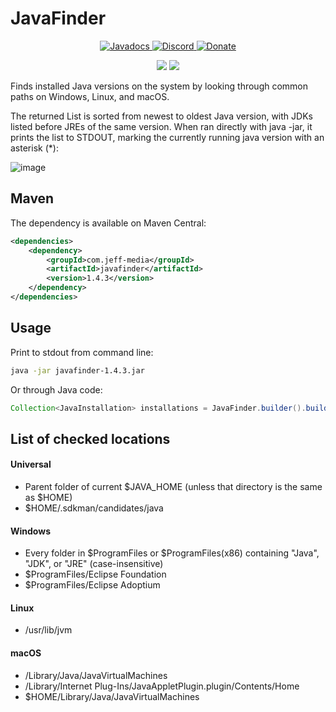# JavaFinder

<!--- Buttons start -->
<p align="center">
  <a href="https://hub.jeff-media.com/javadocs/com/jeff-media/javafinder/1.4">
    <img src="https://static.jeff-media.com/img/button_javadocs.png?3" alt="Javadocs">
  </a>
  <a href="https://discord.jeff-media.com/">
    <img src="https://static.jeff-media.com/img/button_discord.png?3" alt="Discord">
  </a>
  <a href="https://paypal.me/mfnalex">
    <img src="https://static.jeff-media.com/img/button_donate.png?3" alt="Donate">
  </a>
</p>
<!--- Buttons end -->

<p align="center">
<a href="https://central.sonatype.com/artifact/com.jeff-media/javafinder/"><img src="https://maven-badges.herokuapp.com/maven-central/com.jeff-media/javafinder/badge.svg" /></a>
<img src="https://img.shields.io/github/last-commit/jeff-media-gbr/javafinder" />
</p>

Finds installed Java versions on the system by looking through common paths on Windows, Linux, and macOS.

The returned List is sorted from newest to oldest Java version, with JDKs listed before JREs of the same version. When ran directly with java -jar, it prints the list to STDOUT, marking the currently running java version with an asterisk (*):

![image](https://github.com/JEFF-Media-GbR/javafinder/assets/1122571/688efa74-8e68-4819-83d4-9d5cb7ed3e5a)

## Maven
The dependency is available on Maven Central:
```xml
<dependencies>
    <dependency>
        <groupId>com.jeff-media</groupId>
        <artifactId>javafinder</artifactId>
        <version>1.4.3</version>
    </dependency>
</dependencies>
```

## Usage
Print to stdout from command line:
```sh
java -jar javafinder-1.4.3.jar
```

Or through Java code:
```java
Collection<JavaInstallation> installations = JavaFinder.builder().build().findInstallations()
```

## List of checked locations

#### Universal
- Parent folder of current $JAVA_HOME (unless that directory is the same as $HOME)
- $HOME/.sdkman/candidates/java

#### Windows
- Every folder in $ProgramFiles or $ProgramFiles(x86) containing "Java", "JDK", or "JRE" (case-insensitive)
- $ProgramFiles/Eclipse Foundation
- $ProgramFiles/Eclipse Adoptium

#### Linux
- /usr/lib/jvm

#### macOS
- /Library/Java/JavaVirtualMachines
- /Library/Internet Plug-Ins/JavaAppletPlugin.plugin/Contents/Home
- $HOME/Library/Java/JavaVirtualMachines
